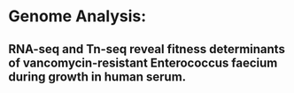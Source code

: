 # Genome Analysis: 
## RNA-seq and Tn-seq reveal fitness determinants of vancomycin-resistant Enterococcus faecium during growth in human serum.
